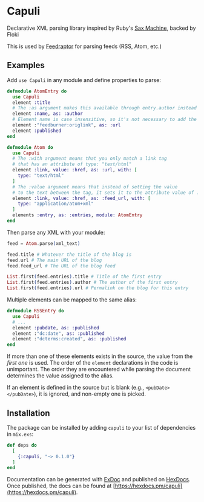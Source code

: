 # Capuli

Declarative XML parsing library inspired by Ruby's [Sax Machine](https://github.com/pauldix/sax-machine), backed by Floki

This is used by [Feedraptor](https://github.com/merongivian/feedraptor) for parsing feeds (RSS, Atom, etc.)

## Examples

Add `use Capuli` in any module and define properties to parse:

```elixir
defmodule AtomEntry do
  use Capuli
  element :title
  # The :as argument makes this available through entry.author instead of entry.name
  element :name, as: :author
  # Element name is case insensitive, so it's not necessary to add the element name as feedburner:origLink
  element :"feedburner:origlink", as: :url
  element :published
end

defmodule Atom do
  use Capuli
  # The :with argument means that you only match a link tag
  # that has an attribute of type: "text/html"
  element :link, value: :href, as: :url, with: [
    type: "text/html"
  ]
  # The :value argument means that instead of setting the value
  # to the text between the tag, it sets it to the attribute value of :href
  element :link, value: :href, as: :feed_url, with: [
    type: "application/atom+xml"
  ]
  elements :entry, as: :entries, module: AtomEntry
end
```

Then parse any XML with your module:

```elixir
feed = Atom.parse(xml_text)

feed.title # Whatever the title of the blog is
feed.url # The main URL of the blog
feed.feed_url # The URL of the blog feed

List.first(feed.entries).title # Title of the first entry
List.first(feed.entries).author # The author of the first entry
List.first(feed.entries).url # Permalink on the blog for this entry
```

Multiple elements can be mapped to the same alias:

```elixir
defmodule RSSEntry do
  use Capuli
  # ...
  element :pubdate, as: :published
  element :"dc:date", as: :published
  element :"dcterms:created", as: :published
end
```

If more than one of these elements exists in the source, the value from the *first one* is used. The order of
the `element` declarations in the code is unimportant. The order they are encountered while parsing the
document determines the value assigned to the alias.

If an element is defined in the source but is blank (e.g., `<pubDate></pubDate>`), it is ignored, and non-empty one is picked.

## Installation

The package can be installed
by adding `capuli` to your list of dependencies in `mix.exs`:

```elixir
def deps do
  [
    {:capuli, "~> 0.1.0"}
  ]
end
```

Documentation can be generated with [ExDoc](https://github.com/elixir-lang/ex_doc)
and published on [HexDocs](https://hexdocs.pm). Once published, the docs can
be found at [https://hexdocs.pm/capuli](https://hexdocs.pm/capuli).
